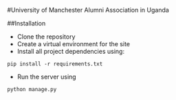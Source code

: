 #University of Manchester Alumni Association in Uganda

##Installation
- Clone the repository
- Create a virtual environment for the site 
- Install all project dependencies using:
```Angular2html
pip install -r requirements.txt
```
- Run the server using 
```angular2html
python manage.py
```